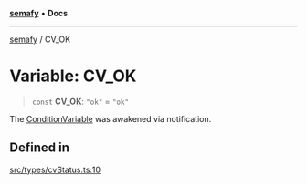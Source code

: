[**semafy**](../README.md) • **Docs**

***

[semafy](../globals.md) / CV\_OK

# Variable: CV\_OK

> `const` **CV\_OK**: `"ok"` = `"ok"`

The [ConditionVariable](../classes/ConditionVariable.md) was awakened via notification.

## Defined in

[src/types/cvStatus.ts:10](https://github.com/havelessbemore/semafy/blob/ed2c4022daf1bce6090ddce7f0fb37904e05ad7c/src/types/cvStatus.ts#L10)
